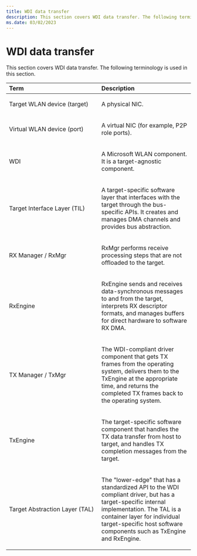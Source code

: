 ```yaml
---
title: WDI data transfer
description: This section covers WDI data transfer. The following terminology is used in this section.
ms.date: 03/02/2023
---
```


# WDI data transfer


This section covers WDI data transfer. The following terminology is used in this section.

<table>
<colgroup>
<col width="50%" />
<col width="50%" />
</colgroup>
<thead>
<tr class="header">
<th align="left">Term</th>
<th align="left">Description</th>
</tr>
</thead>
<tbody>
<tr class="odd">
<td align="left"><p>Target WLAN device (target)</p></td>
<td align="left"><p>A physical NIC.</p></td>
</tr>
<tr class="even">
<td align="left"><p>Virtual WLAN device (port)</p></td>
<td align="left"><p>A virtual NIC (for example, P2P role ports).</p></td>
</tr>
<tr class="odd">
<td align="left"><p>WDI</p></td>
<td align="left"><p>A Microsoft WLAN component. It is a target-agnostic component.</p></td>
</tr>
<tr class="even">
<td align="left"><p><a href="" id="target-interface-layer---til-"></a>Target Interface Layer (TIL)</p></td>
<td align="left"><p>A target-specific software layer that interfaces with the target through the bus-specific APIs. It creates and manages DMA channels and provides bus abstraction.</p></td>
</tr>
<tr class="odd">
<td align="left"><p>RX Manager / RxMgr</p></td>
<td align="left"><p>RxMgr performs receive processing steps that are not offloaded to the target.</p></td>
</tr>
<tr class="even">
<td align="left"><p>RxEngine</p></td>
<td align="left"><p>RxEngine sends and receives data-synchronous messages to and from the target, interprets RX descriptor formats, and manages buffers for direct hardware to software RX DMA.</p></td>
</tr>
<tr class="odd">
<td align="left"><p> TX Manager / TxMgr</p></td>
<td align="left"><p>The WDI-compliant driver component that gets TX frames from the operating system, delivers them to the TxEngine at the appropriate time, and returns the completed TX frames back to the operating system.</p></td>
</tr>
<tr class="even">
<td align="left"><p> TxEngine</p></td>
<td align="left"><p>The target-specific software component that handles the TX data transfer from host to target, and handles TX completion messages from the target.</p></td>
</tr>
<tr class="odd">
<td align="left"><p>Target Abstraction Layer (TAL)</p></td>
<td align="left"><p>The "lower-edge" that has a standardized API to the WDI compliant driver, but has a target-specific internal implementation. The TAL is a container layer for individual target-specific host software components such as TxEngine and RxEngine.</p></td>
</tr>
</tbody>
</table>

 

 

 





